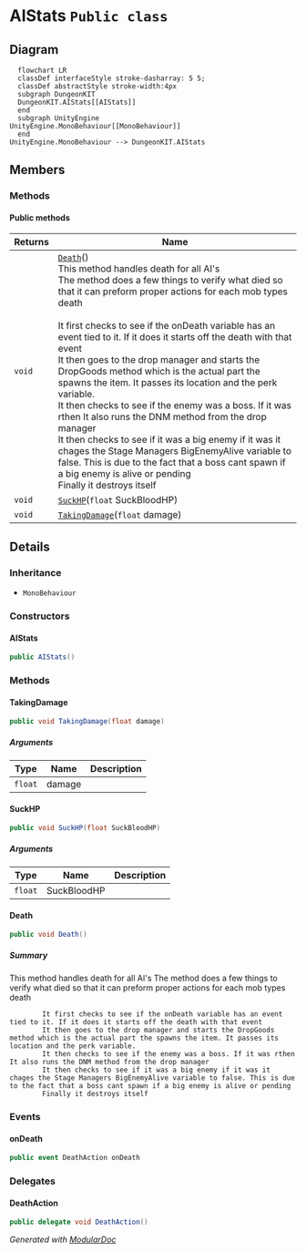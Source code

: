 # AIStats `Public class`

## Diagram
```mermaid
  flowchart LR
  classDef interfaceStyle stroke-dasharray: 5 5;
  classDef abstractStyle stroke-width:4px
  subgraph DungeonKIT
  DungeonKIT.AIStats[[AIStats]]
  end
  subgraph UnityEngine
UnityEngine.MonoBehaviour[[MonoBehaviour]]
  end
UnityEngine.MonoBehaviour --> DungeonKIT.AIStats
```

## Members
### Methods
#### Public  methods
| Returns | Name |
| --- | --- |
| `void` | [`Death`](#death)()<br>This method handles death for all AI's<br>            The method does a few things to verify what died so that it can preform proper actions for each mob types death<br>            <br>            It first checks to see if the onDeath variable has an event tied to it. If it does it starts off the death with that event<br>            It then goes to the drop manager and starts the DropGoods method which is the actual part the spawns the item. It passes its location and the perk variable.<br>            It then checks to see if the enemy was a boss. If it was rthen It also runs the DNM method from the drop manager<br>            It then checks to see if it was a big enemy if it was it chages the Stage Managers BigEnemyAlive variable to false. This is due to the fact that a boss cant spawn if a big enemy is alive or pending <br>            Finally it destroys itself |
| `void` | [`SuckHP`](#suckhp)(`float` SuckBloodHP) |
| `void` | [`TakingDamage`](#takingdamage)(`float` damage) |

## Details
### Inheritance
 - `MonoBehaviour`

### Constructors
#### AIStats
```csharp
public AIStats()
```

### Methods
#### TakingDamage
```csharp
public void TakingDamage(float damage)
```
##### Arguments
| Type | Name | Description |
| --- | --- | --- |
| `float` | damage |   |

#### SuckHP
```csharp
public void SuckHP(float SuckBloodHP)
```
##### Arguments
| Type | Name | Description |
| --- | --- | --- |
| `float` | SuckBloodHP |   |

#### Death
```csharp
public void Death()
```
##### Summary
This method handles death for all AI's
            The method does a few things to verify what died so that it can preform proper actions for each mob types death
            
            It first checks to see if the onDeath variable has an event tied to it. If it does it starts off the death with that event
            It then goes to the drop manager and starts the DropGoods method which is the actual part the spawns the item. It passes its location and the perk variable.
            It then checks to see if the enemy was a boss. If it was rthen It also runs the DNM method from the drop manager
            It then checks to see if it was a big enemy if it was it chages the Stage Managers BigEnemyAlive variable to false. This is due to the fact that a boss cant spawn if a big enemy is alive or pending 
            Finally it destroys itself

### Events
#### onDeath
```csharp
public event DeathAction onDeath
```

### Delegates
#### DeathAction
```csharp
public delegate void DeathAction()
```

*Generated with* [*ModularDoc*](https://github.com/hailstorm75/ModularDoc)

